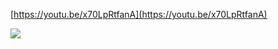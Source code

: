 [https://youtu.be/x70LpRtfanA](https://youtu.be/x70LpRtfanA)﻿

![](https://scrap.kakaocdn.net/dn/brVfsq/hyUgTddIyv/De5Sm7hxDxAeTpHPTBF241/img.jpg?width=1280&height=542&face=0_0_1280_542,https://scrap.kakaocdn.net/dn/VmxKx/hyUd1DZ7OX/o5nTVxAjykHSU8tNsxzlY0/img.jpg?width=1280&height=542&face=0_0_1280_542)